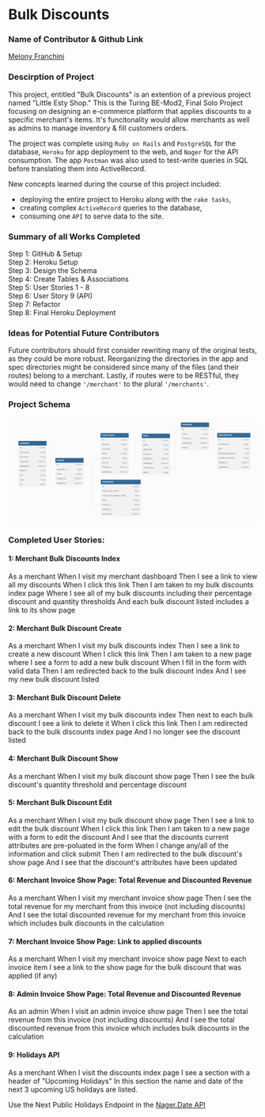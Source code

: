 # Bulk Discounts

### Name of Contributor & Github Link

[Melony Franchini](https://github.com/MelTravelz)<br>

### Descirption of Project
This project, entitled "Bulk Discounts" is an extention of a previous project named "Little Esty Shop." This is the Turing BE-Mod2, Final Solo Project focusing on designing an e-commerce platform that applies discounts to a specific merchant's items. It's funcitonality would allow merchants as well as admins to manage inventory & fill customers orders. 

The project was complete using `Ruby on Rails` and `PostgreSQL` for the database, `Heroku` for app deployment to the web, and `Nager` for the API consumption. The app `Postman` was also used to test-write queries in SQL before translating them into ActiveRecord.

New concepts learned during the course of this project included: 
- deploying the entire project to Heroku along with the `rake tasks`,
- creating complex `ActiveRecord` queries to the database,
- consuming one `API` to serve data to the site.

### Summary of all Works Completed
Step 1: GitHub & Setup<br>
Step 2: Heroku Setup<br>
Step 3: Design the Schema<br>
Step 4: Create Tables & Associations<br>
Step 5: User Stories 1 - 8<br>
Step 6: User Story 9 (API)<br>
Step 7: Refactor<br>
Step 8: Final Heroku Deployment<br>

### Ideas for Potential Future Contributors
Future contributors should first consider rewriting many of the original tests, as they could be more robust. Reorganizing the directories in the app and spec directories might be considered since many of the files (and their routes) belong to a merchant. Lastly, if routes were to be RESTful, they would need to change `'/merchant'` to the plural `'/merchants'`. 

### Project Schema
![bulk_discounts_schema](app/assets/images/bulk_discounts_schema.png)

### Completed User Stories:
#### 1: Merchant Bulk Discounts Index
As a merchant
When I visit my merchant dashboard
Then I see a link to view all my discounts
When I click this link
Then I am taken to my bulk discounts index page
Where I see all of my bulk discounts including their
percentage discount and quantity thresholds
And each bulk discount listed includes a link to its show page

#### 2: Merchant Bulk Discount Create
As a merchant
When I visit my bulk discounts index
Then I see a link to create a new discount
When I click this link
Then I am taken to a new page where I see a form to add a new bulk discount
When I fill in the form with valid data
Then I am redirected back to the bulk discount index
And I see my new bulk discount listed

#### 3: Merchant Bulk Discount Delete
As a merchant
When I visit my bulk discounts index
Then next to each bulk discount I see a link to delete it
When I click this link
Then I am redirected back to the bulk discounts index page
And I no longer see the discount listed

#### 4: Merchant Bulk Discount Show
As a merchant
When I visit my bulk discount show page
Then I see the bulk discount's quantity threshold and percentage discount

#### 5: Merchant Bulk Discount Edit
As a merchant
When I visit my bulk discount show page
Then I see a link to edit the bulk discount
When I click this link
Then I am taken to a new page with a form to edit the discount
And I see that the discounts current attributes are pre-poluated in the form
When I change any/all of the information and click submit
Then I am redirected to the bulk discount's show page
And I see that the discount's attributes have been updated

#### 6: Merchant Invoice Show Page: Total Revenue and Discounted Revenue
As a merchant
When I visit my merchant invoice show page
Then I see the total revenue for my merchant from this invoice (not including discounts)
And I see the total discounted revenue for my merchant from this invoice which includes bulk discounts in the calculation

#### 7: Merchant Invoice Show Page: Link to applied discounts
As a merchant
When I visit my merchant invoice show page
Next to each invoice item I see a link to the show page for the bulk discount that was applied (if any)

#### 8: Admin Invoice Show Page: Total Revenue and Discounted Revenue
As an admin
When I visit an admin invoice show page
Then I see the total revenue from this invoice (not including discounts)
And I see the total discounted revenue from this invoice which includes bulk discounts in the calculation

#### 9: Holidays API
As a merchant
When I visit the discounts index page
I see a section with a header of "Upcoming Holidays"
In this section the name and date of the next 3 upcoming US holidays are listed.

Use the Next Public Holidays Endpoint in the [Nager.Date API](https://date.nager.at/swagger/index.html)

